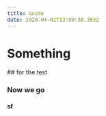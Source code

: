 ```yaml
---
title: Guide
date: 2020-04-02T13:09:38.363Z
---
```

# Something

## for the test

### Now we go

#### sf
